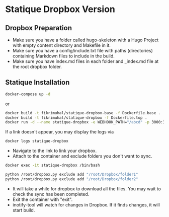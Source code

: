# Statique Dropbox Version


## Dropbox Preparation

* Make sure you have a folder called hugo-skeleton with a Hugo Project with empty content directory and Makefile in it.
* Make sure you have a config/include.txt file with paths (directories) containing Markdown files to include in the build.
* Make sure you have index.md files in each folder and \_index.md file at the root dropbox folder.

## Statique Installation

```bash
docker-compose up -d
```
or

```bash
docker build -t fikrimuhal/statique-dropbox-base -f Dockerfile.base .
docker build -t fikrimuhal/statique-dropbox -f Dockerfile.top .
docker run -d --name statique-dropbox -e WEBHOOK_PATH="/abcd" -p 3000:3000 fikrimuhal/statique-dropbox
```

If a link doesn't appear, you may display the logs via
```bash
docker logs statique-dropbox
```

* Navigate to the link to link your dropbox.
* Attach to the container and exclude folders you don't want to sync.

```bash
docker exec -it statique-dropbox /bin/bash

python /root/dropbox.py exclude add "/root/Dropbox/folder1"
python /root/dropbox.py exclude add "/root/Dropbox/folder2"
```

* It will take a while for dropbox to download all the files. You may wait to check the sync has been completed.
* Exit the container with "exit".
* inotify-tool will watch for changes in Dropbox. If it finds changes, it will start build.
